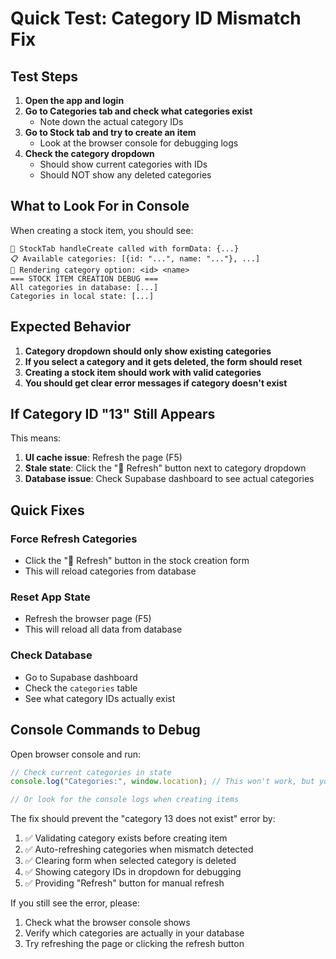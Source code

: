 # Quick Test: Category ID Mismatch Fix

## Test Steps

1. **Open the app and login**
2. **Go to Categories tab and check what categories exist**
   - Note down the actual category IDs
3. **Go to Stock tab and try to create an item**
   - Look at the browser console for debugging logs
4. **Check the category dropdown**
   - Should show current categories with IDs
   - Should NOT show any deleted categories

## What to Look For in Console

When creating a stock item, you should see:
```
🎯 StockTab handleCreate called with formData: {...}
📋 Available categories: [{id: "...", name: "..."}, ...]
🎯 Rendering category option: <id> <name>
=== STOCK ITEM CREATION DEBUG ===
All categories in database: [...]
Categories in local state: [...]
```

## Expected Behavior

1. **Category dropdown should only show existing categories**
2. **If you select a category and it gets deleted, the form should reset**
3. **Creating a stock item should work with valid categories**
4. **You should get clear error messages if category doesn't exist**

## If Category ID "13" Still Appears

This means:
1. **UI cache issue**: Refresh the page (F5)
2. **Stale state**: Click the "🔄 Refresh" button next to category dropdown
3. **Database issue**: Check Supabase dashboard to see actual categories

## Quick Fixes

### Force Refresh Categories
- Click the "🔄 Refresh" button in the stock creation form
- This will reload categories from database

### Reset App State
- Refresh the browser page (F5)
- This will reload all data from database

### Check Database
- Go to Supabase dashboard
- Check the `categories` table
- See what category IDs actually exist

## Console Commands to Debug

Open browser console and run:
```javascript
// Check current categories in state
console.log("Categories:", window.location); // This won't work, but you can check React dev tools

// Or look for the console logs when creating items
```

The fix should prevent the "category 13 does not exist" error by:
1. ✅ Validating category exists before creating item
2. ✅ Auto-refreshing categories when mismatch detected
3. ✅ Clearing form when selected category is deleted
4. ✅ Showing category IDs in dropdown for debugging
5. ✅ Providing "Refresh" button for manual refresh

If you still see the error, please:
1. Check what the browser console shows
2. Verify which categories are actually in your database
3. Try refreshing the page or clicking the refresh button
